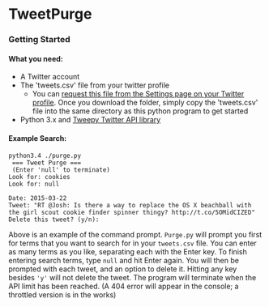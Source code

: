 # TweetPurge
### Getting Started
#### What you need:
- A Twitter account
- The 'tweets.csv' file from your twitter profile
  - You can [request this file from the Settings page on your Twitter profile](https://support.twitter.com/articles/20170160). 
    Once you download the folder, simply copy the 'tweets.csv' file into the same 
    directory as this python program to get started
- Python 3.x and [Tweepy Twitter API library](http://www.tweepy.org)

#### Example Search:
```
python3.4 ./purge.py
 === Tweet Purge ===
 (Enter 'null' to terminate)
Look for: cookies
Look for: null

Date: 2015-03-22
Tweet: "RT @Josh: Is there a way to replace the OS X beachball with the girl scout cookie finder spinner thingy? http://t.co/5OMidCIZED"
Delete this tweet? (y/n): 
```
Above is an example of the command prompt. ```Purge.py``` 
will prompt you first for terms that you want to search for in your ```tweets.csv``` file.
You can enter as many terms as you like, separating each with the Enter key. 
To finish entering search terms, type ```null``` and hit Enter again.
You will then be prompted with each tweet, and an option to delete it. Hitting any key besides ```'y'``` will not delete the tweet. 
The program will terminate when the API limit has been reached. (A 404 error will appear in the console; a throttled version is in the works)
